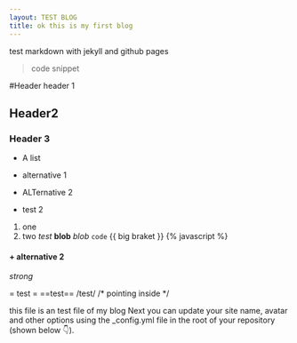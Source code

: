 ```yaml
---
layout: TEST BLOG
title: ok this is my first blog
---
```

test markdown with jekyll and github pages

> code snippet

#Header
header 1

## Header2 ##

### Header 3 ###

* A list
- alternative 1
+ ALTernative 2
- test 2

1. one
2. two
_test_
**blob**
*blob*
`code`
{{ big braket }}
{% javascript %}


#### + alternative 2 ####


*strong*

 = test =
 ==test==
 /test/
 /* pointing inside */
 

this file is an test file of my blog
Next you can update your site name, avatar and other options using the _config.yml file in the root of your repository (shown below :point_down:).


